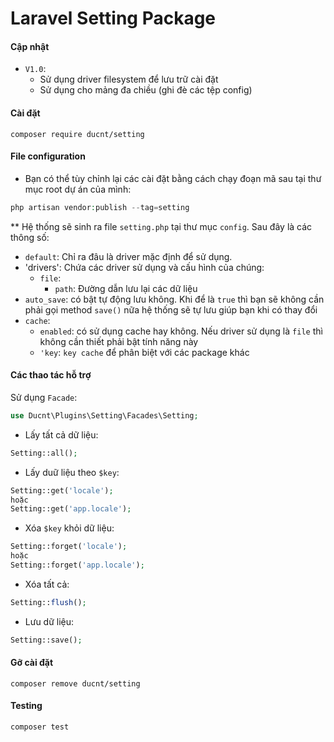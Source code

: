 # Laravel Setting Package

#### Cập nhật

- `V1.0`:
    + Sử dụng driver filesystem để lưu trữ cài đặt
    + Sử dụng cho mảng đa chiều (ghi đè các tệp config)

#### Cài đặt
`composer require ducnt/setting`

#### File configuration

- Bạn có thể tùy chỉnh lại các cài đặt bằng cách chạy đoạn mã sau tại thư mục root dự án của mình:

```php
php artisan vendor:publish --tag=setting
```

** Hệ thống sẽ sinh ra file `setting.php` tại thư mục `config`. Sau đây là các thông số:

- `default`: Chỉ ra đâu là driver mặc định để sử dụng.
- 'drivers': Chứa các driver sử dụng và cấu hình của chúng:
    + `file`:
        + `path`: Đường dẫn lưu lại các dữ liệu
- `auto_save`: có bật tự động lưu không. Khi để là `true` thì bạn sẽ không cần phải gọi method `save()` nữa hệ thống sẽ
  tự lưu giúp bạn khi có thay đổi
- `cache`:
    + `enabled`: có sử dụng cache hay không. Nếu driver sử dụng là `file` thì không cần thiết phải bật tính năng này
    + `'key`: `key cache` để phân biệt với các package khác

#### Các thao tác hỗ trợ

Sử dụng `Facade`:

```php
use Ducnt\Plugins\Setting\Facades\Setting;
```

- Lấy tất cả dữ liệu:

```php
Setting::all();
```

- Lấy duữ liệu theo `$key`:

```php
Setting::get('locale');
hoặc 
Setting::get('app.locale');
```

- Xóa `$key` khỏi dữ liệu:

```php
Setting::forget('locale');
hoặc 
Setting::forget('app.locale');
```

- Xóa tất cả:

```php
Setting::flush();
```

- Lưu dữ liệu:

```php
Setting::save();
```

#### Gỡ cài đặt

`composer remove ducnt/setting`

#### Testing
`composer test`